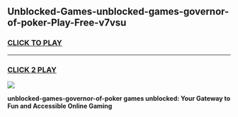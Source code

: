 
## Unblocked-Games-unblocked-games-governor-of-poker-Play-Free-v7vsu
<h3>
<a href="https://premium76.site?title=unblocked-games-governor-of-poker&ref=17A">CLICK TO PLAY</a></h3>
<hr>

<h3>
<a href="https://premium76.site?title=unblocked-games-governor-of-poker&ref=17A">CLICK 2 PLAY</a>
  
</h3>

<a href="https://premium76.site?title=unblocked-games-governor-of-poker&ref=17A"><img src="https://clearcache.store/games.png"></a>


**unblocked-games-governor-of-poker games unblocked: Your Gateway to Fun and Accessible Online Gaming**
